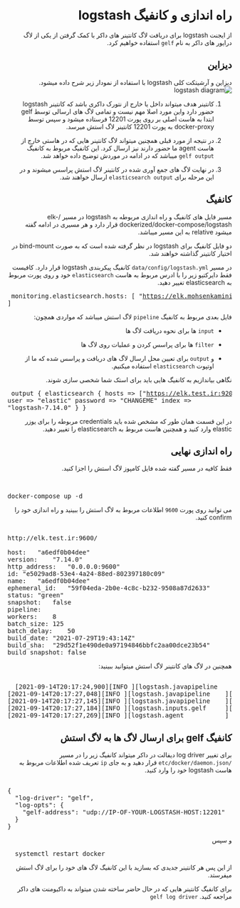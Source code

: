<div dir="rtl">
  
# راه اندازی و کانفیگ logstash
  
  
  از ایجنت logstash برای دریافت لاگ کانتینر های داکر با کمک گرفتن از 
  یکی از لاگ درایور های داکر به نام `gelf` استفاده خواهیم کرد.
  
  ## دیزاین
  دیزاین و آرشیتکت کلی logstash با استفاده از نمودار زیر شرح داده میشود.
    ![logstash diagram](https://user-images.githubusercontent.com/77579794/133299933-e75b31ee-73c7-4064-a395-322d834aaf80.png)
  
  1. کانتینر هدف میتواند داخل یا خارج از نتورک داکری باشد که کانتینر logstash  حضور دارد واین مورد اصلا مهم نیست و تمامی لاگ های ارسالی 
  توسط gelf 
  ابتدا به هاست اصلی بر روی پورت 12201 فرستاده میشود و سپس توسط docker-proxy به پورت 12201 کانتینر لاگ استش میرسد.
  
  2. در نتیجه از مورد قبلی همچنین میتواند لاگ کانتینر هایی که در هاستی خارج از هاست agent  ما حضور دارند نیز ارسال کرد.
  این کانفیگ مربوط به کانفیگ `gelf output` میباشد که در ادامه در موردش توضیح داده خواهد شد.
  
  3. در نهایت لاگ های جمع آوری شده در کانتینر لاگ استش پراسس میشوند و در این مرحله برای `elasticsearch output` ارسال خواهند شد.
  
  ## کانفیگ
  
  مسیر فایل های کانفیگ و راه اندازی مربوطه به logstash در مسیر /elk-dockerized/docker-compose/logstash قرار دارد و هر مسیری در ادامه گفته میشود relative به این مسیر میباشد.
  
  دو فایل کانفیگ برای logstash در نظر گرفته شده است که به صورت bind-mount در اختیار کانتینر گذاشته خواهند شد.
  
  در مسیر `data/config/logstash.yml` کانفیگ پیکربندی logstash قرار دارد.
  کافیست فقط دایرکتیو زیر را با ادرس مربوط به هاست `elasticsearch` خود و روی پورت مربوط به elasticsearch تغییر دهید.
    <pre dir="ltr">
  monitoring.elasticsearch.hosts: [ "https://elk.mohsenkamini.ir:9200" ]
   </pre>
  
  فایل بعدی مربوط به کانفیگ `pipeline` لاگ استش میباشد که مواردی همچون:
  
  - `input` ها برای نحوه دریافت لاگ ها
  
  - `filter` ها برای پراسس کردن و عملیات روی لاگ ها
  
  - و `output` برای تعیین محل ارسال لاگ های دریافت و پراسس شده که ما از اوتپوت `elasticsearch` استفاده میکنیم.
  
  نگاهی بیاندازیم به کانفیگ هایی باید برای استک شما شخصی سازی شوند.
      <pre dir="ltr">
output {
  elasticsearch {
    hosts => ["https://elk.test.ir:9200"]
    user => "elastic"
    password => "CHANGEME"
    index => "logstash-7.14.0"
  }
}
   </pre>
   در این قسمت همان طور که مشخص شده باید credentials مربوطه را برای یوزر elastic  وارد کنید و همچنین هاست مربوط به elasticsearch را تغییر دهید.

  ## راه اندازی نهایی
  فقط کافیه در مسیر گفته شده فایل کامپوز لاگ استش را اجزا کنید.
      <pre dir="ltr">  
  docker-compose up -d
     </pre>
  می توانید روی پورت 
  `9600`
  اطلاعات مربوط به لاگ استش را ببینید و راه اندازی خود را confirm کنید.
  

<pre dir="ltr">  
http://elk.test.ir:9600/
  	
host:	"a6edf0b04dee"
version:	"7.14.0"
http_address:	"0.0.0.0:9600"
id:	"e5029ad8-53e4-4a24-88ed-802397180c09"
name:	"a6edf0b04dee"
ephemeral_id:	"59f04eda-2b0e-4c8c-b232-9508a87d2633"
status:	"green"
snapshot:	false
pipeline:	
workers:	8
batch_size:	125
batch_delay:	50
build_date:	"2021-07-29T19:43:14Z"
build_sha:	"29d52f1e490de0a97194846bbfc2aa00dce23b54"
build_snapshot:	false
</pre>
  
  همچنین در لاگ های کانتینر لاگ استش میتوانید ببینید:
 <pre dir="ltr">  
  [2021-09-14T20:17:24,900][INFO ][logstash.javapipeline    ][main] Starting pipeline {:pipeline_id=>"main", "pipeline.workers"=>8, "pipeline.batch.size"=>125, "pipeline.batch.delay"=>50, "pipeline.max_inflight"=>1000, "pipeline.sources"=>["/usr/share/logstash/pipeline/logstash.conf"], :thread=>"#<Thread:0xb130b87 run>"}
[2021-09-14T20:17:27,048][INFO ][logstash.javapipeline    ][main] Pipeline Java execution initialization time {"seconds"=>2.14}
[2021-09-14T20:17:27,145][INFO ][logstash.javapipeline    ][main] Pipeline started {"pipeline.id"=>"main"}
[2021-09-14T20:17:27,184][INFO ][logstash.inputs.gelf     ][main][f07722edb04845f529cb09f5f2766cc4d65f7b5f8264c660a306d13dd613aeea] Starting gelf listener (udp) ... {:address=>"0.0.0.0:12201"}
[2021-09-14T20:17:27,269][INFO ][logstash.agent           ] Pipelines running {:count=>1, :running_pipelines=>[:main], :non_running_pipelines=>[]}
</pre>
  
  ## کانفیگ gelf برای ارسال لاگ ها به لاگ استش
  
  برای تغییر log driver دیفالت در داکر میتواند کانفیگ زیر را 
  در مسیر `/etc/docker/daemon.json` قرار دهید و به جای `ip` تعریف شده 
  اطلاعات مربوط به هاست logstash خود را وارد کنید.
  
<pre dir="ltr">  
{
  "log-driver": "gelf",
  "log-opts": {
    "gelf-address": "udp://IP-OF-YOUR-LOGSTASH-HOST:12201"
  }
}
</pre>
  و سپس
<pre dir="ltr">
  systemctl restart docker
</pre>
  از این پس هر کانتینر جدیدی که بسازید با این کانفیگ لاگ های خود را برای لاگ استش میفرستد.
  
 برای کانفیگ کانتینر هایی که در حال حاضر ساخته شدن میتواند به داکیومنت های داکر مراجعه کنید. `gelf log driver`
  
  
  </div>
